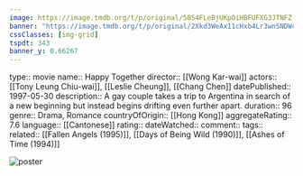 ```yaml
---
image: https://image.tmdb.org/t/p/original/50S4FLeBjUKpOiHBFUFXG3JTNFZ.jpg
banner: "https://image.tmdb.org/t/p/original/2Xkd3WeAx11cHxb4Lr3wnSNDWcd.jpg"
cssClasses: [img-grid]
tspdt: 343
banner_y: 0.66267
---
```


type:: movie
name:: Happy Together
director:: [[Wong Kar-wai]]
actors:: [[Tony Leung Chiu-wai]], [[Leslie Cheung]], [[Chang Chen]]
datePublished:: 1997-05-30
description:: A gay couple takes a trip to Argentina in search of a new beginning but instead begins drifting even further apart.
duration:: 96
genre:: Drama, Romance
countryOfOrigin:: [[Hong Kong]]
aggregateRating:: 7.6
language:: [[Cantonese]]
rating:: 
dateWatched::
comment:: 
tags::
related:: [[Fallen Angels (1995)]], [[Days of Being Wild (1990)]], [[Ashes of Time (1994)]]


![poster](https://image.tmdb.org/t/p/original/50S4FLeBjUKpOiHBFUFXG3JTNFZ.jpg)
